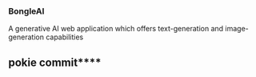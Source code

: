 ### BongleAI

A generative AI web application which offers text-generation and image-generation capabilities
## pokie commit****
